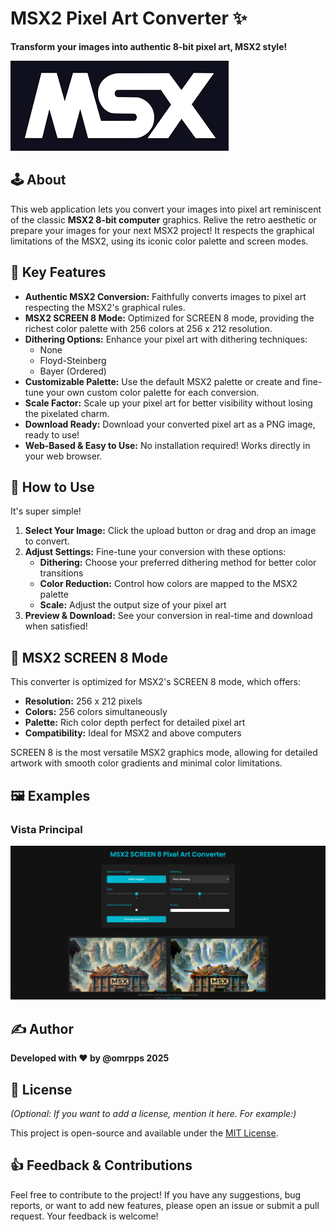 # MSX2 Pixel Art Converter ✨

**Transform your images into authentic 8-bit pixel art, MSX2 style!**

![MSX2 Pixel Art Converter Screenshot (Replace with your actual screenshot or GIF)](images/msx.png)

## 🕹️ About

This web application lets you convert your images into pixel art reminiscent of the classic **MSX2 8-bit computer** graphics. Relive the retro aesthetic or prepare your images for your next MSX2 project!  It respects the graphical limitations of the MSX2, using its iconic color palette and screen modes.

## 🌟 Key Features

*   **Authentic MSX2 Conversion:**  Faithfully converts images to pixel art respecting the MSX2's graphical rules.
*   **MSX2 SCREEN 8 Mode:** Optimized for SCREEN 8 mode, providing the richest color palette with 256 colors at 256 x 212 resolution.
*   **Dithering Options:**  Enhance your pixel art with dithering techniques:
    *   None
    *   Floyd-Steinberg
    *   Bayer (Ordered)
*   **Customizable Palette:** Use the default MSX2 palette or create and fine-tune your own custom color palette for each conversion.
*   **Scale Factor:**  Scale up your pixel art for better visibility without losing the pixelated charm.
*   **Download Ready:**  Download your converted pixel art as a PNG image, ready to use!
*   **Web-Based & Easy to Use:**  No installation required! Works directly in your web browser.

## 🚀 How to Use

It's super simple!

1.  **Select Your Image:** Click the upload button or drag and drop an image to convert.
2.  **Adjust Settings:** Fine-tune your conversion with these options:
    * **Dithering:** Choose your preferred dithering method for better color transitions
    * **Color Reduction:** Control how colors are mapped to the MSX2 palette
    * **Scale:** Adjust the output size of your pixel art
3.  **Preview & Download:** See your conversion in real-time and download when satisfied!

## 🎨 MSX2 SCREEN 8 Mode

This converter is optimized for MSX2's SCREEN 8 mode, which offers:

* **Resolution:** 256 x 212 pixels
* **Colors:** 256 colors simultaneously
* **Palette:** Rich color depth perfect for detailed pixel art
* **Compatibility:** Ideal for MSX2 and above computers

SCREEN 8 is the most versatile MSX2 graphics mode, allowing for detailed artwork with smooth color gradients and minimal color limitations.

## 🖼️ Examples
### Vista Principal
![Vista Principal](images/demo-1.png)

## ✍️ Author

**Developed with ❤️ by @omrpps 2025**

## 📜 License

*(Optional: If you want to add a license, mention it here. For example:)*

This project is open-source and available under the [MIT License](LICENSE).

## 👍 Feedback & Contributions

Feel free to contribute to the project!  If you have any suggestions, bug reports, or want to add new features, please open an issue or submit a pull request.  Your feedback is welcome!

